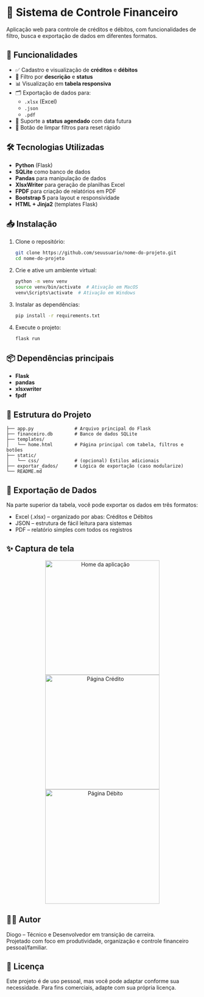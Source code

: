 # 💸 Sistema de Controle Financeiro

Aplicação web para controle de créditos e débitos, com funcionalidades de filtro, busca e exportação de dados em diferentes formatos.

## 📌 Funcionalidades

- ✅ Cadastro e visualização de **créditos** e **débitos**
- 🔎 Filtro por **descrição** e **status**
- 📊 Visualização em **tabela responsiva**
- 🗂️ Exportação de dados para:
  - `.xlsx` (Excel)
  - `.json`
  - `.pdf`
- 📅 Suporte a **status agendado** com data futura
- 🔄 Botão de limpar filtros para reset rápido

## 🛠️ Tecnologias Utilizadas

- **Python** (Flask)
- **SQLite** como banco de dados
- **Pandas** para manipulação de dados
- **XlsxWriter** para geração de planilhas Excel
- **FPDF** para criação de relatórios em PDF
- **Bootstrap 5** para layout e responsividade
- **HTML + Jinja2** (templates Flask)

## 📥 Instalação

1. Clone o repositório:
   ```bash
   git clone https://github.com/seuusuario/nome-do-projeto.git
   cd nome-do-projeto
2. Crie e ative um ambiente virtual:
    ```bash
   python -m venv venv
   source venv/bin/activate  # Ativação em MacOS
   venv\Scripts\activate  # Ativação em Windows
3. Instalar as dependências:
    ```bash
   pip install -r requirements.txt
4. Execute o projeto:
   ```bash
   flask run
   
## 📦 Dependências principais
- **Flask**
- **pandas**
- **xlsxwriter**
- **fpdf**

## 🧪 Estrutura do Projeto
```
├── app.py               # Arquivo principal do Flask
├── financeiro.db        # Banco de dados SQLite
├── templates/
│   └── home.html        # Página principal com tabela, filtros e botões
├── static/
│   └── css/             # (opcional) Estilos adicionais
├── exportar_dados/      # Lógica de exportação (caso modularize)
└── README.md
```

## 📂 Exportação de Dados
Na parte superior da tabela, você pode exportar os dados em três formatos:
- Excel (.xlsx) – organizado por abas: Créditos e Débitos
- JSON – estrutura de fácil leitura para sistemas
- PDF – relatório simples com todos os registros

## ✨ Captura de tela
<p align="center">
  <img src="static/images/home.png" alt="Home da aplicação" width="300"/>
  <img src="static/images/credito.png" alt="Página Crédito" width="300"/>
  <img src="static/images/debito.png" alt="Página Débito" width="300"/>
</p>

## 👨‍💻 Autor
Diogo – Técnico e Desenvolvedor em transição de carreira. \
Projetado com foco em produtividade, organização e controle financeiro pessoal/familiar.

## 📃 Licença
Este projeto é de uso pessoal, mas você pode adaptar conforme sua necessidade. Para fins comerciais, adapte com sua própria licença.

